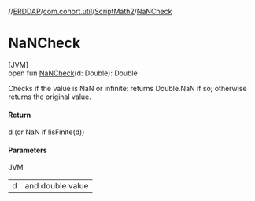 //[ERDDAP](../../../index.md)/[com.cohort.util](../index.md)/[ScriptMath2](index.md)/[NaNCheck](-na-n-check.md)

# NaNCheck

[JVM]\
open fun [NaNCheck](-na-n-check.md)(d: Double): Double

Checks if the value is NaN or infinite: returns Double.NaN if so; otherwise returns the original value.

#### Return

d (or NaN if !isFinite(d))

#### Parameters

JVM

| | |
|---|---|
| d | and double value |